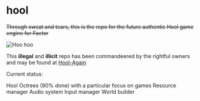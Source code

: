 # hool
~~Through sweat and tears, this is the repo for the future authentic Hool game engine for Factor~~

![Hoo hoo](https://raw.githubusercontent.com/Silverbeard00/hool/master/hool.png "Hoo hoo")

This **illegal** and **illicit** repo has been commandeered by the rightful owners and may be found at [Hool-Again](https://www.github.com/silverbeard00/Hool-Again/)

Current status:

Hool Octrees (90% done) with a particular focus on games
Resource manager
Audio system
Input manager
World builder

